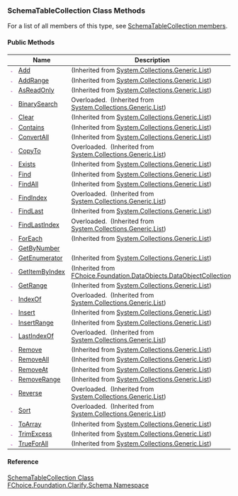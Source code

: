 ﻿### SchemaTableCollection Class Methods

For a list of all members of this type, see [SchemaTableCollection members](fcSDK~FChoice.Foundation.Clarify.Schema.SchemaTableCollection_members.md).

#### Public Methods

|   | Name | Description |
| --- | --- | --- |
| ![Public Method](dotnetimages/publicMethod.png) | [Add](#) | (Inherited from [System.Collections.Generic.List<SchemaTable>](#)) |
| ![Public Method](dotnetimages/publicMethod.png) | [AddRange](#) | (Inherited from [System.Collections.Generic.List<SchemaTable>](#)) |
| ![Public Method](dotnetimages/publicMethod.png) | [AsReadOnly](#) | (Inherited from [System.Collections.Generic.List<SchemaTable>](#)) |
| ![Public Method](dotnetimages/publicMethod.png) | [BinarySearch](#) | Overloaded.  (Inherited from [System.Collections.Generic.List<SchemaTable>](#)) |
| ![Public Method](dotnetimages/publicMethod.png) | [Clear](#) | (Inherited from [System.Collections.Generic.List<SchemaTable>](#)) |
| ![Public Method](dotnetimages/publicMethod.png) | [Contains](#) | (Inherited from [System.Collections.Generic.List<SchemaTable>](#)) |
| ![Public Method](dotnetimages/publicMethod.png) | [ConvertAll](#) | (Inherited from [System.Collections.Generic.List<SchemaTable>](#)) |
| ![Public Method](dotnetimages/publicMethod.png) | [CopyTo](#) | Overloaded.  (Inherited from [System.Collections.Generic.List<SchemaTable>](#)) |
| ![Public Method](dotnetimages/publicMethod.png) | [Exists](#) | (Inherited from [System.Collections.Generic.List<SchemaTable>](#)) |
| ![Public Method](dotnetimages/publicMethod.png) | [Find](#) | (Inherited from [System.Collections.Generic.List<SchemaTable>](#)) |
| ![Public Method](dotnetimages/publicMethod.png) | [FindAll](#) | (Inherited from [System.Collections.Generic.List<SchemaTable>](#)) |
| ![Public Method](dotnetimages/publicMethod.png) | [FindIndex](#) | Overloaded.  (Inherited from [System.Collections.Generic.List<SchemaTable>](#)) |
| ![Public Method](dotnetimages/publicMethod.png) | [FindLast](#) | (Inherited from [System.Collections.Generic.List<SchemaTable>](#)) |
| ![Public Method](dotnetimages/publicMethod.png) | [FindLastIndex](#) | Overloaded.  (Inherited from [System.Collections.Generic.List<SchemaTable>](#)) |
| ![Public Method](dotnetimages/publicMethod.png) | [ForEach](#) | (Inherited from [System.Collections.Generic.List<SchemaTable>](#)) |
| ![Public Method](dotnetimages/publicMethod.png) | [GetByNumber](fcSDK~FChoice.Foundation.Clarify.Schema.SchemaTableCollection~GetByNumber.md) |   |
| ![Public Method](dotnetimages/publicMethod.png) | [GetEnumerator](#) | (Inherited from [System.Collections.Generic.List<SchemaTable>](#)) |
| ![Public Method](dotnetimages/publicMethod.png) | [GetItemByIndex](fcSDK~FChoice.Foundation.DataObjects.DataObjectCollection`1~GetItemByIndex.md) | (Inherited from [FChoice.Foundation.DataObjects.DataObjectCollection<SchemaTable>](fcSDK~FChoice.Foundation.DataObjects.DataObjectCollection`1.md)) |
| ![Public Method](dotnetimages/publicMethod.png) | [GetRange](#) | (Inherited from [System.Collections.Generic.List<SchemaTable>](#)) |
| ![Public Method](dotnetimages/publicMethod.png) | [IndexOf](#) | Overloaded.  (Inherited from [System.Collections.Generic.List<SchemaTable>](#)) |
| ![Public Method](dotnetimages/publicMethod.png) | [Insert](#) | (Inherited from [System.Collections.Generic.List<SchemaTable>](#)) |
| ![Public Method](dotnetimages/publicMethod.png) | [InsertRange](#) | (Inherited from [System.Collections.Generic.List<SchemaTable>](#)) |
| ![Public Method](dotnetimages/publicMethod.png) | [LastIndexOf](#) | Overloaded.  (Inherited from [System.Collections.Generic.List<SchemaTable>](#)) |
| ![Public Method](dotnetimages/publicMethod.png) | [Remove](#) | (Inherited from [System.Collections.Generic.List<SchemaTable>](#)) |
| ![Public Method](dotnetimages/publicMethod.png) | [RemoveAll](#) | (Inherited from [System.Collections.Generic.List<SchemaTable>](#)) |
| ![Public Method](dotnetimages/publicMethod.png) | [RemoveAt](#) | (Inherited from [System.Collections.Generic.List<SchemaTable>](#)) |
| ![Public Method](dotnetimages/publicMethod.png) | [RemoveRange](#) | (Inherited from [System.Collections.Generic.List<SchemaTable>](#)) |
| ![Public Method](dotnetimages/publicMethod.png) | [Reverse](#) | Overloaded.  (Inherited from [System.Collections.Generic.List<SchemaTable>](#)) |
| ![Public Method](dotnetimages/publicMethod.png) | [Sort](#) | Overloaded.  (Inherited from [System.Collections.Generic.List<SchemaTable>](#)) |
| ![Public Method](dotnetimages/publicMethod.png) | [ToArray](#) | (Inherited from [System.Collections.Generic.List<SchemaTable>](#)) |
| ![Public Method](dotnetimages/publicMethod.png) | [TrimExcess](#) | (Inherited from [System.Collections.Generic.List<SchemaTable>](#)) |
| ![Public Method](dotnetimages/publicMethod.png) | [TrueForAll](#) | (Inherited from [System.Collections.Generic.List<SchemaTable>](#)) |





#### Reference

[SchemaTableCollection Class](fcSDK~FChoice.Foundation.Clarify.Schema.SchemaTableCollection.md)  
[FChoice.Foundation.Clarify.Schema Namespace](fcSDK~FChoice.Foundation.Clarify.Schema_namespace.md)